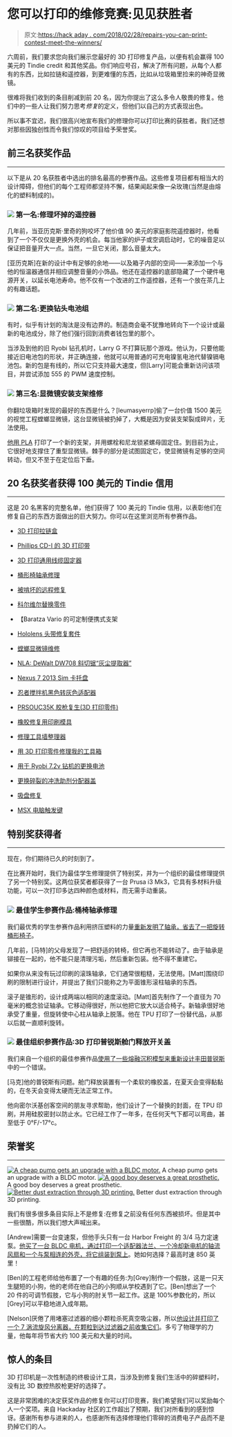 # 您可以打印的维修竞赛:见见获胜者

> 原文:[https://hack aday . com/2018/02/28/repairs-you-can-print-contest-meet-the-winners/](https://hackaday.com/2018/02/28/repairs-you-can-print-contest-meet-the-winners/)

六周前，我们要求您向我们展示您最好的 3D 打印修复产品，以便有机会赢得 100 美元的 Tindie credit 和其他奖品。你们响应号召，解决了所有问题，从每个人都有的东西，比如拉链和遥控器，到更难懂的东西，比如从垃圾箱里捡来的神奇显微镜。

很难将我们收到的条目削减到前 20 名，因为你提出了这么多令人敬畏的修复。他们中的一些人让我们努力思考*修复*的定义，但他们以自己的方式表现出色。

所以事不宜迟，我们很高兴地宣布我们的修理你可以打印比赛的获胜者。我们还想对那些因独创性而令我们惊叹的项目给予荣誉奖。

## 前三名获奖作品

* * *

以下是从 20 名获胜者中选出的排名最高的参赛作品。这些修复项目都有相当大的设计障碍，但他们的每个工程师都坚持不懈，结果闻起来像一朵玫瑰(当然是由熔化的塑料制成的)。

### [![](../Images/bcd279c299affbddd177fd6325faea20.png)](https://hackaday.com/wp-content/uploads/2018/02/remote.jpg) 第一名:修理坏掉的遥控器

几年前，当亚历克斯·里奇的狗咬坏了他价值 90 美元的家庭影院遥控器时，他看到了一个不仅仅是更换外壳的机会。每当他家的炉子或空调启动时，它的噪音足以保证把音量开大一点。当然，一旦它关闭，那么音量太大。

[亚历克斯]在新的设计中有足够的余地——以及箱子内部的空间——来添加一个与他的恒温器通信并相应调整音量的小饰品。他还在遥控器的底部隐藏了一个硬件电源开关，以延长电池寿命。他不仅有一个改进的工作遥控器，还有一个放在茶几上的有趣话题。

### [![](../Images/68700471be49ff297fe76c0d6c35fde1.png)](https://hackaday.com/wp-content/uploads/2018/02/drill-batt1.png) 第二名:更换钻头电池组

有时，似乎有计划的淘汰是没有边界的。制造商会毫不犹豫地转向下一个设计或最新的电池成分，除了他们强行回到消费者钱包里的那个。

当涉及到他的旧 Ryobi 钻孔机时，Larry G 不打算玩那个游戏。他认为，只要他能接近旧电池包的形状，并正确连接，他就可以用普通的可充电镍氢电池代替镍镉电池包。新的包是有线的，所以它只支持最大速度，但[Larry]可能会重新访问该项目，并尝试添加 555 的 PWM 速度控制。

### [![](../Images/13abca55d24741ea7e915082ea163afa.png)](https://hackaday.com/wp-content/uploads/2018/02/mantis.png) 第三名:显微镜安装支架维修

你翻垃圾箱时发现的最好的东西是什么？[leumasyerrp]偷了一台价值 1500 美元的视觉工程螳螂显微镜，这台显微镜被扔掉了，大概是因为安装支架裂成碎片，无法使用。

[他用 PLA](https://hackaday.io/project/40375-mantis-microscope-repair) 打印了一个新的支架，并用螺栓和尼龙锁紧螺母固定住。到目前为止，它很好地支撑住了重型显微镜。棘手的部分是试图固定它，使显微镜有足够的空间转动，但又不至于在定位后下垂。

## 20 名获奖者获得 100 美元的 Tindie 信用

* * *

这是 20 名黑客的完整名单，他们获得了 100 美元的 Tindie 信用，以表彰他们在修复自己的东西方面做出的巨大努力。你可以在这里浏览所有参赛作品。

*   [3D 打印拉链盒](https://hackaday.io/project/34269)
*   [Phillips CD-I 的 3D 打印带](https://hackaday.io/project/53200)
*   [3D 打印通用线缆固定器](https://hackaday.io/project/46069)
*   [桶形椅轴承修理](https://hackaday.io/project/58846)
*   [被啃坏的远程修复](https://hackaday.io/project/34266)
*   [科尔维尔替换零件](https://hackaday.io/project/43883)
*   【Baratza Vario 的可定制便携式支架
*   [Hololens 头带修复套件](https://hackaday.io/project/52675)
*   [螳螂显微镜维修](https://hackaday.io/project/40375)
*   [NLA: DeWalt DW708 斜切锯“灰尘提取器”](https://hackaday.io/project/44337)

*   [Nexus 7 2013 Sim 卡托盘](https://hackaday.io/project/41271)
*   [忍者搅拌机黑色转灰色适配器](https://hackaday.io/project/41257)
*   [PRSOUC35K 胶枪复生(3D 打印零件)](https://hackaday.io/project/34275)
*   [橡胶修复用印刷模具](https://hackaday.io/project/43854)
*   [修理工具墙整理器](https://hackaday.io/project/46931)
*   [用 3D 打印零件修理我的工具箱](https://hackaday.io/project/34318)
*   [用于 Ryobi 7.2v 钻机的更换电池](https://hackaday.io/project/38597)
*   [更换碎裂的冲洗助剂分配器盖](https://hackaday.io/project/57651)
*   [吸盘修复](https://hackaday.io/project/43145)
*   [MSX 电脑触发键](https://hackaday.io/project/44344)

## 特别奖获得者

* * *

现在，你们期待已久的时刻到了。

在比赛开始时，我们为最佳学生修理提供了特别奖，并为一个组织的最佳修理提供了另一个特别奖。这两位获奖者都获得了一台 Prusa i3 Mk3，它具有多材料升级功能，可以一次打印多达四种颜色或材料，而无需手动重装。

### [![](../Images/53809bebe2d096b71414446a11785e72.png)](https://hackaday.com/wp-content/uploads/2018/02/barrel-chair.png) 最佳学生参赛作品:桶椅轴承修理

我们最优秀的学生参赛作品利用挤压塑料的力量[重新发明了轴承，省去了一把旋转桶形椅子](https://hackaday.io/project/58846-barrel-chair-bearing-repair)。

几年前，[马特]的父母发现了一把舒适的转椅，但它再也不能转动了。由于轴承是铆接在一起的，他不能只是清理污垢，然后重新包装。他不得不重建它。

如果你从来没有玩过印刷的滚珠轴承，它们通常很粗糙，无法使用。[Matt]围绕印刷的限制进行设计，并提出了我们只能称之为平面锥形滚柱轴承的东西。

滚子是锥形的，设计成两端以相同的速度滚动。[Matt]首先制作了一个直径为 70 毫米的概念验证轴承。它移动得很好，所以他把它放大以适合椅子。新轴承很好地承受了重量，但旋转使中心柱从轴承上脱落。他在 TPU 打印了一份替代品，从那以后就一直顺利旋转。

### [![](../Images/8e20d639893763db1224d5cb397ca0e6.png)](https://hackaday.com/wp-content/uploads/2018/02/prius-hatch1.png) 最佳组织参赛作品:3D 打印普锐斯舱门释放开关盖

我们来自一个组织的最佳参赛作品[使用了一些熔融沉积模型来重新设计丰田普锐斯](https://hackaday.io/project/36279)中的一个错误。

[马克]他的普锐斯有问题。舱门释放装置有一个柔软的橡胶盖，在夏天会变得黏黏的，在冬天会变得太硬而无法正常工作。

他向密尔沃基创客空间的朋友寻求帮助，他们设计了一个替换的封面，在 TPU 印刷，并用硅胶密封以防止水。它已经工作了一年多，在任何天气下都可以弯曲，甚至低于 0°F/-17°c。

## 荣誉奖

* * *

 [![A cheap pump gets an upgrade with a BLDC motor.](../Images/869b79ef32be1e32d9e73fd244aa6909.png "BLDC-pump")](https://i0.wp.com/hackaday.com/wp-content/uploads/2018/02/bldc-pump.png?ssl=1) A cheap pump gets an upgrade with a BLDC motor. [![A good boy deserves a great prosthetic.](../Images/df9c1fb0d8c8a4c02d3dd9b6f22cc36a.png "puppy-prosthetic")](https://i0.wp.com/hackaday.com/wp-content/uploads/2018/02/puppy-prosthetic.png?ssl=1) A good boy deserves a great prosthetic. [![Better dust extraction through 3D printing.](../Images/ab6ee99481b600a9cc4f51c35de41e37.png "dust-extractor")](https://i0.wp.com/hackaday.com/wp-content/uploads/2018/02/dust-extractor.png?ssl=1) Better dust extraction through 3D printing.

我们有很多很多条目实际上不是修复:在修复之前没有任何东西被损坏。但是其中一些很酷，所以我们想大声喊出来。

[Andrew]需要一台变速泵，但他手头只有一台 Harbor Freight 的 3/4 马力定速泵。[他买了一台 BLDC 电机，通过打印一个适配器法兰、一个冷却新电机的轴流风扇和一个与泵相连的外壳，将它组装到泵上](https://hackaday.io/project/47073-bldc-variable-speed-water-pump)。她如何选择？最高时速 850 英里！

[Ben]的工程老师给他布置了一个有趣的任务:为[Grey]制作一个假肢，这是一只天生腿短的小狗，他的老师在他自己的小狗顺从学校遇到了它。[Ben]想出了一个 20 件的可调节假肢，它与小狗的肘关节一起工作。这是 100%参数化的，所以[Grey]可以平稳地进入成年期。

[Nelson]厌倦了用堵塞过滤器的细小颗粒杀死真空吸尘器，所以[他设计并打印了一个 7 涡流旋风分离器，在颗粒到达过滤器之前收集它们](https://hackaday.io/project/20080-dust-extractor)。多亏了物理学的力量，他每年将节省大约 100 美元和大量的时间。

## 惊人的条目

3D 打印机是一次性制造的终极设计工具，当涉及到修复我们生活中的碎塑料时，没有比 3D 数控热胶枪更好的选择了。

这是非常困难的决定获奖作品的修复你可以打印竞赛，我们希望我们可以奖励每个人一个奖项。来自 Hackaday 社区的工作超出了预期，我们对所看到的感到惊讶。感谢所有参与进来的人，也感谢所有选择修理他们零碎的消费电子产品而不是扔掉它们的人。